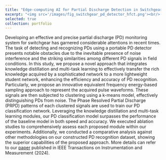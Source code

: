 ```yaml
---
title: "Edge-computing AI for Partial Discharge Detection in Switchgear"
excerpt: "<img src='/images/fig_switchgear_pd_detector_hfct.png'><br/>(a) Switchgear in distribution power substations. (b) High Frequency Current Transformer(HFCT) sensor. (c) PD detector with our developed edge-computing AI algorithm."
selected: true
collection: portfolio
---
```

Developing an effective and precise partial discharge (PD) monitoring system for switchgear has garnered considerable attentions in recent times. The task of detecting and recognizing PDs using a portable PD detector presents notable obstacles due to the inevitable presence of noise interference and the striking similarities among different PD signals in field conditions. In this study, we propose a novel approach that integrates knowledge distillation and multi-task learning to effectively transfer the rich knowledge acquired by a sophisticated network to a more lightweight student network, enhancing the efficiency and accuracy of PD recognition. Particularly, we propose an innovative equivalent frequency energy-based sampling approach to represent the acquired pulse waveforms. These signals are then subjected to clustering using a k-means model, effectively distinguishing PDs from noise. The Phase Resolved Partial Discharge (PRPD) patterns of each clustered signals are used to train our PD classification network. Leveraging the knowledge distillation and multi-task learning modules, our PD classification model surpasses the performance of the baseline model in both speed and accuracy. We executed ablation studies to comprehensively assess each proposed module within our experiments. Additionally, we conducted a comparative analysis against other methodologies on our constructed PD recognition dataset, showing the superior capabilities of the proposed approach. More details can refer to our [paper](https://ieeexplore.ieee.org/document/10384445) published in IEEE Transactions on Instrumentation and Measurement (2024).
